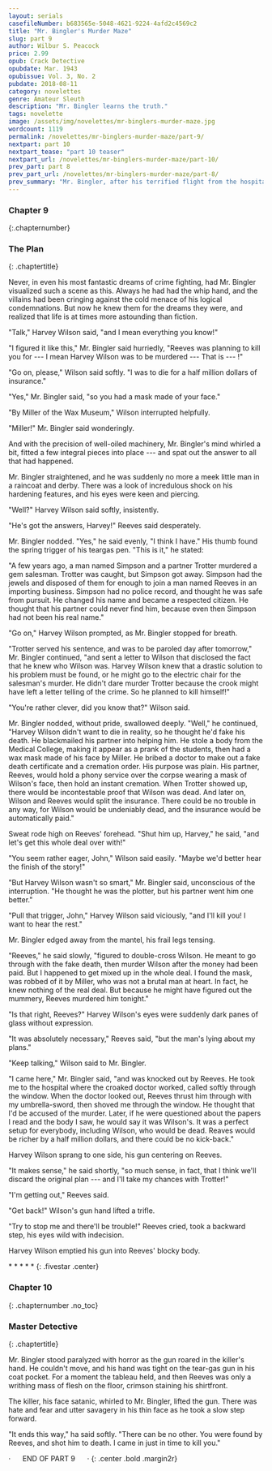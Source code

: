 ```yaml
---
layout: serials
casefileNumber: b683565e-5048-4621-9224-4afd2c4569c2
title: "Mr. Bingler's Murder Maze"
slug: part 9
author: Wilbur S. Peacock
price: 2.99
opub: Crack Detective
opubdate: Mar. 1943
opubissue: Vol. 3, No. 2
pubdate: 2018-08-11 
category: novelettes 
genre: Amateur Sleuth
description: "Mr. Bingler learns the truth."
tags: novelette 
image: /assets/img/novelettes/mr-binglers-murder-maze.jpg
wordcount: 1119
permalink: /novelettes/mr-binglers-murder-maze/part-9/
nextpart: part 10
nextpart_tease: "part 10 teaser"
nextpart_url: /novelettes/mr-binglers-murder-maze/part-10/
prev_part: part 8
prev_part_url: /novelettes/mr-binglers-murder-maze/part-8/
prev_summary: "Mr. Bingler, after his terrified flight from the hospital, crouched outside the house of Harry Wilson, in hopes of discovering more clues. But then a gunman"
---
```


### Chapter 9
{:.chapternumber}

### The Plan
{: .chaptertitle}

<span class="firstcharacter">N</span>ever, in even his most fantastic dreams of crime fighting, had Mr. Bingler visualized such a scene as this. Always he had had the whip hand, and the villains had been cringing against the cold menace of his logical condemnations. But now he knew them for the dreams they were, and realized that life is at times more astounding than fiction.

"Talk," Harvey Wilson said, "and I mean everything you know!"

"I figured it like this," Mr. Bingler said hurriedly, "Reeves was planning to kill you for --- I mean Harvey Wilson was to be murdered --- That is --- !"

"Go on, please," Wilson said softly. "I was to die for a half million dollars of insurance."

"Yes," Mr. Bingler said, "so you had a mask made of your face."

"By Miller of the Wax Museum," Wilson interrupted helpfully.

"Miller!" Mr. Bingler said wonderingly.

And with the precision of well-oiled machinery, Mr. Bingler's mind whirled a bit, fitted a few integral pieces into place --- and spat out the answer to all that had happened.

Mr. Bingler straightened, and he was suddenly no more a meek little man in a raincoat and derby. There was a look of incredulous shock on his hardening features, and his eyes were keen and piercing.

"Well?" Harvey Wilson said softly, insistently.

"He's got the answers, Harvey!" Reeves said desperately.

Mr. Bingler nodded. "Yes," he said evenly, "I think I have." His thumb found the spring trigger of his teargas pen. "This is it," he stated:

"A few years ago, a man named Simpson and a partner Trotter murdered a gem salesman. Trotter was caught, but Simpson got away. Simpson had the jewels and disposed of them for enough to join a man named Reeves in an importing business. Simpson had no police record, and thought he was safe from pursuit. He changed his name and became a respected citizen. He thought that his partner could never find him, because even then Simpson had not been his real name."

"Go on," Harvey Wilson prompted, as Mr. Bingler stopped for breath.

"Trotter served his sentence, and was to be paroled day after tomorrow," Mr. Bingler continued, "and sent a letter to Wilson that disclosed the fact that he knew who Wilson was. Harvey Wilson knew that a drastic solution to his problem must be found, or he might go to the electric chair for the salesman's murder. He didn't dare murder Trotter because the crook might have left a letter telling of the crime. So he planned to kill himself!"

"You're rather clever, did you know that?" Wilson said.

Mr. Bingler nodded, without pride, swallowed deeply. "Well," he continued, "Harvey Wilson didn't want to die in reality, so he thought he'd fake his death. He blackmailed his partner into helping him. He stole a body from the Medical College, making it appear as a prank of the students, then had a wax mask made of his face by Miller. He bribed a doctor to make out a fake death certificate and a cremation order. His purpose was plain. His partner, Reeves, would hold a phony service over the corpse wearing a mask of Wilson's face, then hold an instant cremation. When Trotter showed up, there would be incontestable proof that Wilson was dead. And later on, Wilson and Reeves would split the insurance. There could be no trouble in any way, for Wilson would be undeniably dead, and the insurance would be automatically paid."

Sweat rode high on Reeves' forehead. "Shut him up, Harvey," he said, "and let's get this whole deal over with!"

"You seem rather eager, John," Wilson said easily. "Maybe we'd better hear the finish of the story!"

"But Harvey Wilson wasn't so smart," Mr. Bingler said, unconscious of the interruption. "He thought he was the plotter, but his partner went him one better."

"Pull that trigger, John," Harvey Wilson said viciously, "and I'll kill you! I want to hear the rest."

Mr. Bingler edged away from the mantel, his frail legs tensing.

"Reeves," he said slowly, "figured to double-cross Wilson. He meant to go through with the fake death, then murder Wilson after the money had been paid. But I happened to get mixed up in the whole deal. I found the mask, was robbed of it by Miller, who was not a brutal man at heart. In fact, he knew nothing of the real deal. But because he might have figured out the mummery, Reeves murdered him tonight."

"Is that right, Reeves?" Harvey Wilson's eyes were suddenly dark panes of glass without expression.

"It was absolutely necessary," Reeves said, "but the man's lying about my plans."

"Keep talking," Wilson said to Mr. Bingler.

"I came here," Mr. Bingler said, "and was knocked out by Reeves. He took me to the hospital where the croaked doctor worked, called softly through the window. When the doctor looked out, Reeves thrust him through with my umbrella-sword, then shoved me through the window. He thought that I'd be accused of the murder. Later, if he were questioned about the papers I read and the body I saw, he would say it was Wilson's. It was a perfect setup for everybody, including Wilson, who would be dead. Reaves would be richer by a half million dollars, and there could be no kick-back."

Harvey Wilson sprang to one side, his gun centering on Reeves.

"It makes sense," he said shortly, "so much sense, in fact, that I think we'll discard the original plan --- and I'll take my chances with Trotter!"

"I'm getting out," Reeves said.

"Get back!" Wilson's gun hand lifted a trifle.

"Try to stop me and there'll be trouble!" Reeves cried, took a backward step, his eyes wild with indecision.

Harvey Wilson emptied his gun into Reeves' blocky body.

\*   \*   \*   \*   \*
{: .fivestar .center}

### Chapter 10
{: .chapternumber .no_toc}

### Master Detective
{: .chaptertitle}

Mr. Bingler stood paralyzed with horror as the gun roared in the killer's hand. He couldn't move, and his hand was tight on the tear-gas gun in his coat pocket. For a moment the tableau held, and then Reeves was only a writhing mass of flesh on the floor, crimson staining his shirtfront.

The killer, his face satanic, whirled to Mr. Bingler, lifted the gun. There was hate and fear and utter savagery in his thin face as he took a slow step forward.

"It ends this way," ha said softly. "There can be no other. You were found by Reeves, and shot him to death. I came in just in time to kill you."

&middot;&nbsp;&nbsp;&nbsp;&nbsp;&nbsp;&nbsp;END OF PART 9&nbsp;&nbsp;&nbsp;&nbsp;&nbsp;&nbsp;&middot;
{: .center .bold .margin2r}
